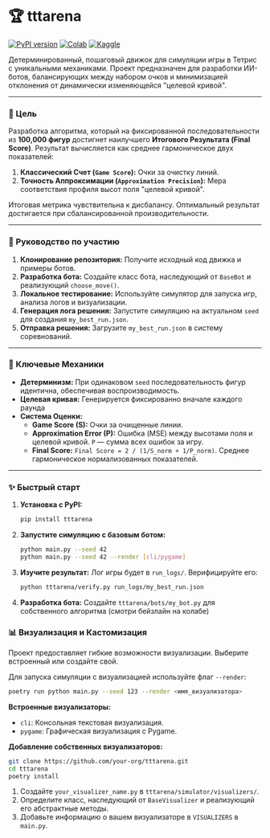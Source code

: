 # 🏆 tttarena

[![PyPI version](https://badge.fury.io/py/tttarena.svg)](https://pypi.org/project/tttarena/)
[![Colab](https://colab.research.google.com/assets/colab-badge.svg)](https://colab.research.google.com/github/your-org/tttarena/blob/main/baseline.ipynb)
[![Kaggle](https://img.shields.io/badge/Kaggle-Notebook-blue)](https://www.kaggle.com/your-notebook-link)

Детерминированный, пошаговый движок для симуляции игры в Тетрис с уникальными механиками. Проект предназначен для разработки ИИ-ботов, балансирующих между набором очков и минимизацией отклонения от динамически изменяющейся "целевой кривой".

---

### 🎯 Цель

Разработка алгоритма, который на фиксированной последовательности из **100,000 фигур** достигнет наилучшего **Итогового Результата (Final Score)**. Результат вычисляется как среднее гармоническое двух показателей:
1.  **Классический Счет (`Game Score`):** Очки за очистку линий.
2.  **Точность Аппроксимации (`Approximation Precision`):** Мера соответствия профиля высот поля "целевой кривой".

Итоговая метрика чувствительна к дисбалансу. Оптимальный результат достигается при сбалансированной производительности.

---

### 🚀 Руководство по участию

1.  **Клонирование репозитория:** Получите исходный код движка и примеры ботов.
2.  **Разработка бота:** Создайте класс бота, наследующий от `BaseBot` и реализующий `choose_move()`.
3.  **Локальное тестирование:** Используйте симулятор для запуска игр, анализа логов и визуализации.
4.  **Генерация лога решения:** Запустите симуляцию на актуальном `seed` для создания `my_best_run.json`.
5.  **Отправка решения:** Загрузите `my_best_run.json` в систему соревнований.

---

### 🔧 Ключевые Механики

*   **Детерминизм:** При одинаковом `seed` последовательность фигур идентична, обеспечивая воспроизводимость.
*   **Целевая кривая:** Генерируется фиксированно вначале каждого раунда
*   **Система Оценки:**
    *   **Game Score (S):** Очки за очищенные линии.
    *   **Approximation Error (P):** Ошибка (MSE) между высотами поля и целевой кривой. `P` — сумма всех ошибок за игру.
    *   **Final Score:** `Final Score = 2 / (1/S_norm + 1/P_norm)`. Среднее гармоническое нормализованных показателей.

---

### ✨ Быстрый старт

1.  **Установка с PyPI:**
    ```bash
    pip install tttarena
    ```

4.  **Запустите симуляцию с базовым ботом:**
    ```bash
    python main.py --seed 42
    python main.py --seed 42 --render [cli/pygame]
    ```

5.  **Изучите результат:** Лог игры будет в `run_logs/`. Верифицируйте его:
    ```bash
    python tttarena/verify.py run_logs/my_best_run.json
    ```

7.  **Разработка бота:** Создайте `tttarena/bots/my_bot.py` для собственного алгоритма (смотри бейзлайн на колабе)

### 📊 Визуализация и Кастомизация

Проект предоставляет гибкие возможности визуализации. Выберите встроенный или создайте свой.

Для запуска симуляции с визуализацией используйте флаг `--render`:

```bash
poetry run python main.py --seed 123 --render <имя_визуализатора>
```

**Встроенные визуализаторы:**

*   `cli`: Консольная текстовая визуализация.
*   `pygame`: Графическая визуализация с Pygame.

**Добавление собственных визуализаторов:**

```bash
git clone https://github.com/your-org/tttarena.git 
cd tttarena
poetry install
```

1.  Создайте `your_visualizer_name.py` в `tttarena/simulator/visualizers/`.
2.  Определите класс, наследующий от `BaseVisualizer` и реализующий его абстрактные методы.
3.  Добавьте информацию о вашем визуализаторе в `VISUALIZERS` в `main.py`.
